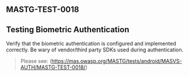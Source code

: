 ##  MASTG-TEST-0018

## Testing Biometric Authentication

Verify that the biometric authentication is configured and implemented correctly. Be wary of vendor/third party SDKs used during authentication.

> Please see: (https://mas.owasp.org/MASTG/tests/android/MASVS-AUTH/MASTG-TEST-0018/)
